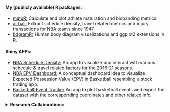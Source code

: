 

#### My (publicly available) R packages:

* [matuR:](https://github.com/josedv82/matuR) Calculate and plot athlete maturation and biobanding metrics.   
* [airball:](https://github.com/josedv82/airball) Extract schedule density, travel related metrics and injury transactions for NBA teams since 1947. 
* [bdgramR:](https://github.com/josedv82/bdgramR/blob/master/README.md) Human body diagram visualizations and ggplot2 extensions in R. 

#### Shiny APPs:

* [NBA Schedule Density:](https://josedv.shinyapps.io/NBASchedule/) An app to visualize and interact with various schedule & travel related factors for the 2016-21 seasons.
* [NBA EPV Dashboard:](https://josedv.shinyapps.io/EPV_NBA_Dashboard/) A conceptual dashboard idea to visualize Expected Possession Value (EPV) in Basketball resembling a stock trading app.
* [Basketball Event Tracker](https://josedv.shinyapps.io/bball_event_tracker/) An app to plot basketball events and export the dataset with the corresponding coordinates and other related info.

<details>
  <summary> <strong> Research Collaborations: </strong> </summary>
<p>

* Casals M., Cortes, J., Fernández J., Martínez J., Ratiha M., Subirana, I. (2025). `R Shiny Web Applications in the Sports Field: A Scoping Review.` Statistica & Applicazione. March 13, 2025. [Link](https://www.vitaepensiero.it/scheda-articolo_digital/marti-casals-jordi-cortes-jose-fernandez/r-shiny-web-applications-in-the-sports-fielda-scoping-review-999999_000055-399683.html)
  
* Casals M., **Fernández J.**, Martínez V., Lopez M., Langohr K., & Cortés J. (2022). `A systematic review of sport-related packages within the R CRAN repository.` International Journal of Sports Science & Coaching, 0(0). [Link](https://www.researchgate.net/publication/365360566_A_systematic_review_of_sport-related_packages_within_the_R_CRAN_repository)
  
* Torres-Ronda L, Gámez I, Robertson S, **Fernández J** (2022) `Epidemiology and injury trends in the National Basketball Association: Pre- and per-COVID-19 (2017–2021).` PLoS ONE 17(2): e0263354. [Link](https://www.researchgate.net/publication/358509512_Epidemiology_and_injury_trends_in_the_National_Basketball_Association_Pre-and_per-_COVID-19_2017-2021)
  
* Schelling X, **Fernández J**, Ward P, Fernández J, Robertson S. (2021) `Decision Support System Applications for Scheduling in Professional Team Sport. The Team's Perspective.` Front Sports Act Living. Jun 4;3:678489. [Link](https://www.researchgate.net/publication/351370895_Decision_Support_System_Applications_for_Scheduling_in_Professional_Team_Sport_The_Team's_Perspective)

* Cohan, A, Schuster, J, **Fernández J**. (2021) `A Deep Learning Approach to Injury Forecasting in NBA Basketball.` Journal of Sports Analytics. 1 Jan. 277 – 289. [Link](https://www.researchgate.net/publication/353143908_A_deep_learning_approach_to_injury_forecasting_in_NBA_basketball)
 
* Schuster, J, **Fernández J**, Cohan, A. (2021) `Hiding in plain sight: Schedule density and travel influence on NBA games outcomes.` First ever scientific sports paper released as NFT on Opensea.io. December 2021. [Link](https://www.researchgate.net/publication/357856729_Hiding_in_plain_sight_schedule_density_and_travel_influence_on_NBA_game_outcomes)
  
 </p>
 </details>

